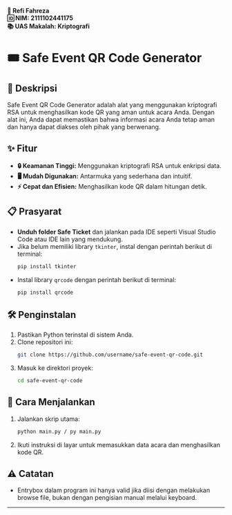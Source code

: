
**👤 Refi Fahreza**  
**🆔 NIM: 2111102441175**  
**📚 UAS Makalah: Kriptografi**

# 🎟️ Safe Event QR Code Generator

## 📄 Deskripsi
Safe Event QR Code Generator adalah alat yang menggunakan kriptografi RSA untuk menghasilkan kode QR yang aman untuk acara Anda. Dengan alat ini, Anda dapat memastikan bahwa informasi acara Anda tetap aman dan hanya dapat diakses oleh pihak yang berwenang.

## ✨ Fitur
- **🔒 Keamanan Tinggi:** Menggunakan kriptografi RSA untuk enkripsi data.
- **🖥️ Mudah Digunakan:** Antarmuka yang sederhana dan intuitif.
- **⚡ Cepat dan Efisien:** Menghasilkan kode QR dalam hitungan detik.

## 📋 Prasyarat
- **Unduh folder Safe Ticket** dan jalankan pada IDE seperti Visual Studio Code atau IDE lain yang mendukung.
- Jika belum memiliki library `tkinter`, instal dengan perintah berikut di terminal:
  ```bash
  pip install tkinter
  ```
- Instal library `qrcode` dengan perintah berikut di terminal:
  ```bash
  pip install qrcode

## 🛠️ Penginstalan
1. Pastikan Python terinstal di sistem Anda.
2. Clone repositori ini:
   ```bash
   git clone https://github.com/username/safe-event-qr-code.git
   ```
3. Masuk ke direktori proyek:
   ```bash
   cd safe-event-qr-code
   ```

## 🚀 Cara Menjalankan
1. Jalankan skrip utama:
   ```bash
   python main.py / py main.py
   ```
2. Ikuti instruksi di layar untuk memasukkan data acara dan menghasilkan kode QR.

## ⚠️ Catatan
- Entrybox dalam program ini hanya valid jika diisi dengan melakukan browse file, bukan dengan pengisian manual melalui keyboard.


---
